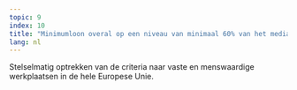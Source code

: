 ```yaml
---
topic: 9
index: 10
title: "Minimumloon overal op een niveau van minimaal 60% van het mediaal inkomen. "
lang: nl
---
```

Stelselmatig optrekken van de criteria naar vaste en menswaardige werkplaatsen
in de hele Europese Unie.
